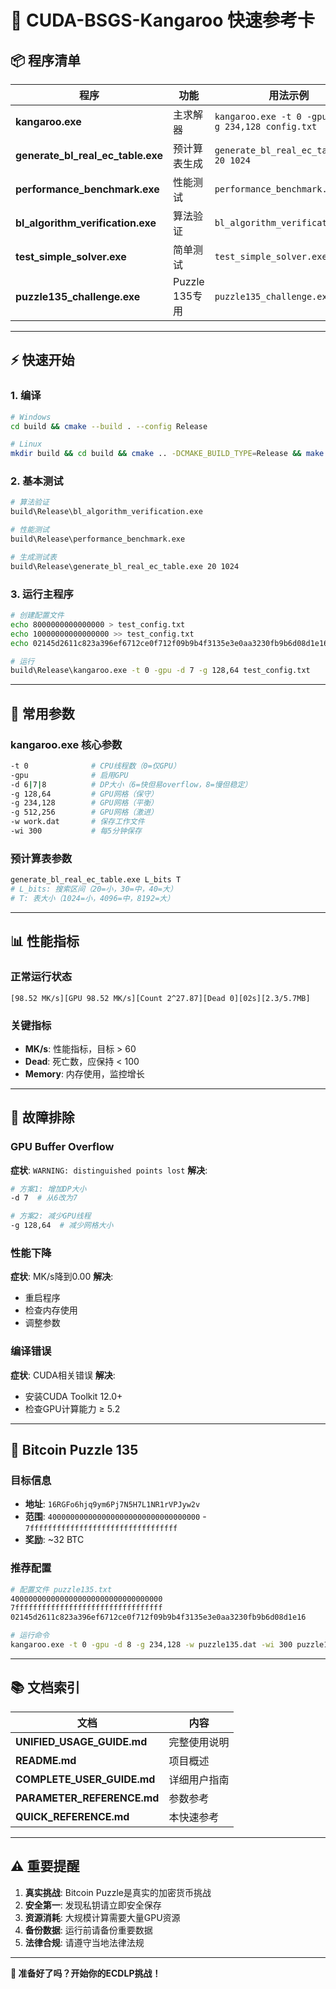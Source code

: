 # 🚀 CUDA-BSGS-Kangaroo 快速参考卡

## 📦 程序清单

| 程序 | 功能 | 用法示例 |
|------|------|----------|
| **kangaroo.exe** | 主求解器 | `kangaroo.exe -t 0 -gpu -d 7 -g 234,128 config.txt` |
| **generate_bl_real_ec_table.exe** | 预计算表生成 | `generate_bl_real_ec_table.exe 20 1024` |
| **performance_benchmark.exe** | 性能测试 | `performance_benchmark.exe` |
| **bl_algorithm_verification.exe** | 算法验证 | `bl_algorithm_verification.exe` |
| **test_simple_solver.exe** | 简单测试 | `test_simple_solver.exe` |
| **puzzle135_challenge.exe** | Puzzle 135专用 | `puzzle135_challenge.exe` |

---

## ⚡ 快速开始

### 1. 编译
```bash
# Windows
cd build && cmake --build . --config Release

# Linux  
mkdir build && cd build && cmake .. -DCMAKE_BUILD_TYPE=Release && make -j$(nproc)
```

### 2. 基本测试
```bash
# 算法验证
build\Release\bl_algorithm_verification.exe

# 性能测试
build\Release\performance_benchmark.exe

# 生成测试表
build\Release\generate_bl_real_ec_table.exe 20 1024
```

### 3. 运行主程序
```bash
# 创建配置文件
echo 8000000000000000 > test_config.txt
echo 10000000000000000 >> test_config.txt  
echo 02145d2611c823a396ef6712ce0f712f09b9b4f3135e3e0aa3230fb9b6d08d1e16 >> test_config.txt

# 运行
build\Release\kangaroo.exe -t 0 -gpu -d 7 -g 128,64 test_config.txt
```

---

## 🔧 常用参数

### kangaroo.exe 核心参数
```bash
-t 0              # CPU线程数（0=仅GPU）
-gpu              # 启用GPU
-d 6|7|8          # DP大小（6=快但易overflow，8=慢但稳定）
-g 128,64         # GPU网格（保守）
-g 234,128        # GPU网格（平衡）
-g 512,256        # GPU网格（激进）
-w work.dat       # 保存工作文件
-wi 300           # 每5分钟保存
```

### 预计算表参数
```bash
generate_bl_real_ec_table.exe L_bits T
# L_bits: 搜索区间（20=小，30=中，40=大）
# T: 表大小（1024=小，4096=中，8192=大）
```

---

## 📊 性能指标

### 正常运行状态
```
[98.52 MK/s][GPU 98.52 MK/s][Count 2^27.87][Dead 0][02s][2.3/5.7MB]
```

### 关键指标
- **MK/s**: 性能指标，目标 > 60
- **Dead**: 死亡数，应保持 < 100
- **Memory**: 内存使用，监控增长

---

## 🚨 故障排除

### GPU Buffer Overflow
**症状**: `WARNING: distinguished points lost`
**解决**:
```bash
# 方案1: 增加DP大小
-d 7  # 从6改为7

# 方案2: 减少GPU线程  
-g 128,64  # 减少网格大小
```

### 性能下降
**症状**: MK/s降到0.00
**解决**:
- 重启程序
- 检查内存使用
- 调整参数

### 编译错误
**症状**: CUDA相关错误
**解决**:
- 安装CUDA Toolkit 12.0+
- 检查GPU计算能力 ≥ 5.2

---

## 🎯 Bitcoin Puzzle 135

### 目标信息
- **地址**: `16RGFo6hjq9ym6Pj7N5H7L1NR1rVPJyw2v`
- **范围**: `4000000000000000000000000000000000` - `7fffffffffffffffffffffffffffffffff`
- **奖励**: ~32 BTC

### 推荐配置
```bash
# 配置文件 puzzle135.txt
4000000000000000000000000000000000
7fffffffffffffffffffffffffffffffff  
02145d2611c823a396ef6712ce0f712f09b9b4f3135e3e0aa3230fb9b6d08d1e16

# 运行命令
kangaroo.exe -t 0 -gpu -d 8 -g 234,128 -w puzzle135.dat -wi 300 puzzle135.txt
```

---

## 📚 文档索引

| 文档 | 内容 |
|------|------|
| **UNIFIED_USAGE_GUIDE.md** | 完整使用说明 |
| **README.md** | 项目概述 |
| **COMPLETE_USER_GUIDE.md** | 详细用户指南 |
| **PARAMETER_REFERENCE.md** | 参数参考 |
| **QUICK_REFERENCE.md** | 本快速参考 |

---

## ⚠️ 重要提醒

1. **真实挑战**: Bitcoin Puzzle是真实的加密货币挑战
2. **安全第一**: 发现私钥请立即安全保存
3. **资源消耗**: 大规模计算需要大量GPU资源
4. **备份数据**: 运行前请备份重要数据
5. **法律合规**: 请遵守当地法律法规

---

**🎯 准备好了吗？开始你的ECDLP挑战！**

